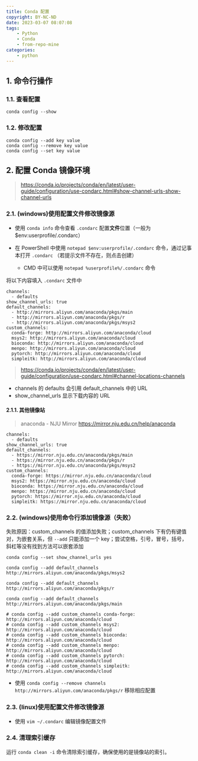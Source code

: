 ```yaml
---
title: Conda 配置
copyright: BY-NC-ND
date: 2023-03-07 08:07:08
tags:
    - Python
    - Conda
    - from-repo-mine
categories:
    - python
---
```


## 1. 命令行操作

### 1.1. 查看配置

```shell
conda config --show
```

### 1.2. 修改配置

```shell
conda config --add key value
conda config --remove key value
conda config --set key value
```

## 2. 配置 Conda 镜像环境

> <https://conda.io/projects/conda/en/latest/user-guide/configuration/use-condarc.html#show-channel-urls-show-channel-urls>

### 2.1. (windows)使用配置文件修改镜像源

- 使用 `conda info` 命令查看 `.condarc` 配置**文件**位置（一般为 $env:userprofile/.condarc）

- 在 PowerShell 中使用 `notepad $env:userprofile/.condarc` 命令，通过记事本打开 `.condarc` （若提示文件不存在，则点击创建）
  - CMD 中可以使用 `notepad %userprofile%/.condarc` 命令

将以下内容填入 `.condarc` 文件中

```text
channels:
  - defaults
show_channel_urls: true
default_channels:
  - http://mirrors.aliyun.com/anaconda/pkgs/main
  - http://mirrors.aliyun.com/anaconda/pkgs/r
  - http://mirrors.aliyun.com/anaconda/pkgs/msys2
custom_channels:
  conda-forge: http://mirrors.aliyun.com/anaconda/cloud
  msys2: http://mirrors.aliyun.com/anaconda/cloud
  bioconda: http://mirrors.aliyun.com/anaconda/cloud
  menpo: http://mirrors.aliyun.com/anaconda/cloud
  pytorch: http://mirrors.aliyun.com/anaconda/cloud
  simpleitk: http://mirrors.aliyun.com/anaconda/cloud
```

> <https://conda.io/projects/conda/en/latest/user-guide/configuration/use-condarc.html#channel-locations-channels>

- channels 的 defaults 会引用 default_channels 中的 URL
- show_channel_urls 显示下载内容的 URL

#### 2.1.1. 其他镜像站

> anaconda - NJU Mirror <https://mirror.nju.edu.cn/help/anaconda>

```text
channels:
  - defaults
show_channel_urls: true
default_channels:
  - https://mirror.nju.edu.cn/anaconda/pkgs/main
  - https://mirror.nju.edu.cn/anaconda/pkgs/r
  - https://mirror.nju.edu.cn/anaconda/pkgs/msys2
custom_channels:
  conda-forge: https://mirror.nju.edu.cn/anaconda/cloud
  msys2: https://mirror.nju.edu.cn/anaconda/cloud
  bioconda: https://mirror.nju.edu.cn/anaconda/cloud
  menpo: https://mirror.nju.edu.cn/anaconda/cloud
  pytorch: https://mirror.nju.edu.cn/anaconda/cloud
  simpleitk: https://mirror.nju.edu.cn/anaconda/cloud
```

### 2.2. (windows)使用命令行添加镜像源（失败）

失败原因：custom_channels 的值添加失败；custom_channels 下有仍有键值对，为嵌套关系，但 `--add` 只能添加一个 key；尝试空格，引号，冒号，括号，斜杠等没有找到方法可以嵌套添加

```shell
conda config --set show_channel_urls yes

conda config --add default_channels http://mirrors.aliyun.com/anaconda/pkgs/msys2

conda config --add default_channels http://mirrors.aliyun.com/anaconda/pkgs/r

conda config --add default_channels http://mirrors.aliyun.com/anaconda/pkgs/main

# conda config --add custom_channels conda-forge: http://mirrors.aliyun.com/anaconda/cloud
# conda config --add custom_channels msys2: http://mirrors.aliyun.com/anaconda/cloud
# conda config --add custom_channels bioconda: http://mirrors.aliyun.com/anaconda/cloud
# conda config --add custom_channels menpo: http://mirrors.aliyun.com/anaconda/cloud
# conda config --add custom_channels pytorch: http://mirrors.aliyun.com/anaconda/cloud
# conda config --add custom_channels simpleitk: http://mirrors.aliyun.com/anaconda/cloud
```

- 使用 `conda config --remove channels http://mirrors.aliyun.com/anaconda/pkgs/r` 移除相应配置

### 2.3. (linux)使用配置文件修改镜像源

- 使用 `vim ~/.condarc` 编辑镜像配置文件

### 2.4. 清理索引缓存

运行 `conda clean -i` 命令清除索引缓存，确保使用的是镜像站的索引。

<!--
Copyright © 2023 [cc01cc](https://github.com/cc01cc)

本页面采用 [知识共享署名-非商业性使用 4.0 国际许可协议](http://creativecommons.org/licenses/by-nc/4.0/) 进行许可。

转载请注明原始地址：<https://cc01cc.com/>
-->